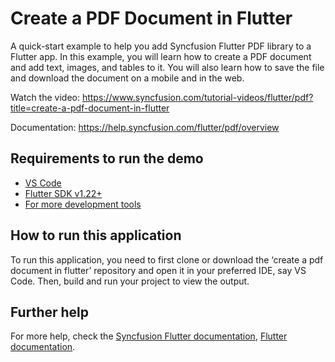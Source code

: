 # Create a PDF Document in Flutter

A quick-start example to help you add Syncfusion Flutter PDF library to a Flutter app. In this example, you will learn how to create a PDF document and add text, images, and tables to it. You will also learn how to save the file and download the document on a mobile and in the web.

Watch the video: https://www.syncfusion.com/tutorial-videos/flutter/pdf?title=create-a-pdf-document-in-flutter

Documentation: https://help.syncfusion.com/flutter/pdf/overview

## Requirements to run the demo
* [VS Code](https://code.visualstudio.com/download)
* [Flutter SDK v1.22+](https://flutter.dev/docs/development/tools/sdk/overview)
* [For more development tools](https://flutter.dev/docs/development/tools/devtools/overview)

## How to run this application
To run this application, you need to first clone or download the ‘create a pdf document in flutter’ repository and open it in your preferred IDE, say VS Code. Then, build and run your project to view the output.

## Further help
For more help, check the [Syncfusion Flutter documentation](https://help.syncfusion.com/flutter/introduction/overview),
 [Flutter documentation](https://flutter.dev/docs/get-started/install).
